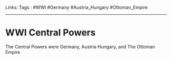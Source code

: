 Links: 
Tags :  #WWI #Germany #Austria_Hungary #Ottoman_Empire
___
# WWI Central Powers
The Central Powers were Germany, Austria Hungary, and The Ottoman Empire